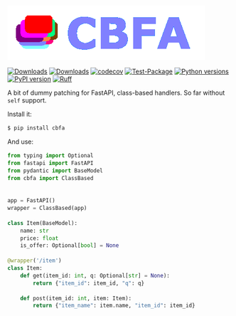 ![logo](https://raw.githubusercontent.com/pomponchik/cbfa/develop/docs/assets/logo_4.png)

[![Downloads](https://static.pepy.tech/badge/cbfa/month)](https://pepy.tech/project/cbfa)
[![Downloads](https://static.pepy.tech/badge/cbfa)](https://pepy.tech/project/cbfa)
[![codecov](https://codecov.io/gh/pomponchik/cbfa/graph/badge.svg?token=7XDY2T7S68)](https://codecov.io/gh/pomponchik/cbfa)
[![Test-Package](https://github.com/pomponchik/cbfa/actions/workflows/tests_and_coverage.yml/badge.svg)](https://github.com/pomponchik/cbfa/actions/workflows/tests_and_coverage.yml)
[![Python versions](https://img.shields.io/pypi/pyversions/cbfa.svg)](https://pypi.python.org/pypi/cbfa)
[![PyPI version](https://badge.fury.io/py/cbfa.svg)](https://badge.fury.io/py/cbfa)
[![Ruff](https://img.shields.io/endpoint?url=https://raw.githubusercontent.com/astral-sh/ruff/main/assets/badge/v2.json)](https://github.com/astral-sh/ruff)


A bit of dummy patching for FastAPI, class-based handlers. So far without `self` support.

Install it:

```bash
$ pip install cbfa
```

And use:

```python
from typing import Optional
from fastapi import FastAPI
from pydantic import BaseModel
from cbfa import ClassBased


app = FastAPI()
wrapper = ClassBased(app)

class Item(BaseModel):
    name: str
    price: float
    is_offer: Optional[bool] = None

@wrapper('/item')
class Item:
    def get(item_id: int, q: Optional[str] = None):
        return {"item_id": item_id, "q": q}

    def post(item_id: int, item: Item):
        return {"item_name": item.name, "item_id": item_id}
```
